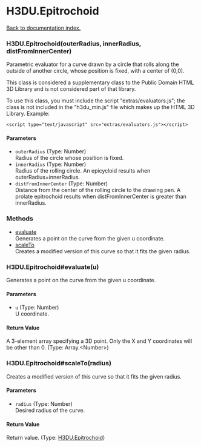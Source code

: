 # H3DU.Epitrochoid

[Back to documentation index.](index.md)

### H3DU.Epitrochoid(outerRadius, innerRadius, distFromInnerCenter) <a id='H3DU.Epitrochoid'></a>

Parametric evaluator for a
curve drawn by a circle that rolls along the outside
of another circle, whose position is fixed, with a center of (0,0).

This class is considered a supplementary class to the
Public Domain HTML 3D Library and is not considered part of that
library.

To use this class, you must include the script "extras/evaluators.js"; the
class is not included in the "h3du_min.js" file which makes up
the HTML 3D Library. Example:

    <script type="text/javascript" src="extras/evaluators.js"></script>

#### Parameters

* `outerRadius` (Type: Number)<br>
    Radius of the circle whose position is fixed.
* `innerRadius` (Type: Number)<br>
    Radius of the rolling circle. An epicycloid results when outerRadius=innerRadius.
* `distFromInnerCenter` (Type: Number)<br>
    Distance from the center of the rolling circle to the drawing pen. A prolate epitrochoid results when distFromInnerCenter is greater than innerRadius.

### Methods

* [evaluate](#H3DU.Epitrochoid_evaluate)<br>Generates a point on the curve from the given u coordinate.
* [scaleTo](#H3DU.Epitrochoid_scaleTo)<br>Creates a modified version of this curve so that it
fits the given radius.

### H3DU.Epitrochoid#evaluate(u) <a id='H3DU.Epitrochoid_evaluate'></a>

Generates a point on the curve from the given u coordinate.

#### Parameters

* `u` (Type: Number)<br>
    U coordinate.

#### Return Value

A 3-element array specifying a 3D point.
Only the X and Y coordinates will be other than 0. (Type: Array.&lt;Number>)

### H3DU.Epitrochoid#scaleTo(radius) <a id='H3DU.Epitrochoid_scaleTo'></a>

Creates a modified version of this curve so that it
fits the given radius.

#### Parameters

* `radius` (Type: Number)<br>
    Desired radius of the curve.

#### Return Value

Return value. (Type: <a href="H3DU.Epitrochoid.md">H3DU.Epitrochoid</a>)
